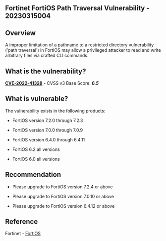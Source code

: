 ## Fortinet FortiOS Path Traversal Vulnerability - 20230315004

## Overview
A improper limitation of a pathname to a restricted directory vulnerability ('path traversal') in FortiOS may allow a privileged attacker to read and write arbitrary files via crafted CLI commands.

## What is the vulnerability?
[**CVE-2022-41328**](https://cve.mitre.org/cgi-bin/cvename.cgi?name=CVE-2022-41328) - CVSS v3 Base Score: ***6.5***

## What is vulnerable?
The vulnerability exists in the following products:
- FortiOS version 7.2.0 through 7.2.3

- FortiOS version 7.0.0 through 7.0.9

- FortiOS version 6.4.0 through 6.4.11

- FortiOS 6.2 all versions

- FortiOS 6.0 all versions


## Recommendation
- Please upgrade to FortiOS version 7.2.4 or above

- Please upgrade to FortiOS version 7.0.10 or above

- Please upgrade to FortiOS version 6.4.12 or above

## Reference

Fortinet - [FortiOS](https://www.fortiguard.com/psirt/FG-IR-22-369)